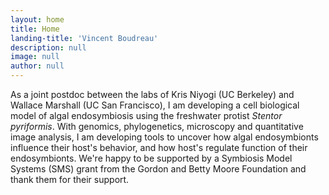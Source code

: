 ```yaml
---
layout: home
title: Home
landing-title: 'Vincent Boudreau'
description: null
image: null
author: null
---
```


As a joint postdoc between the labs of Kris Niyogi (UC Berkeley) and Wallace Marshall (UC San Francisco), I am developing a cell biological model of algal endosymbiosis using the freshwater protist <i>Stentor pyriformis</i>. With genomics, phylogenetics, microscopy and quantitative image analysis, I am developing tools to uncover how algal endosymbionts influence their host's behavior, and how host's regulate function of their endosymbionts. We're happy to be supported by a Symbiosis Model Systems (SMS) grant from the Gordon and Betty Moore Foundation and thank them for their support.
